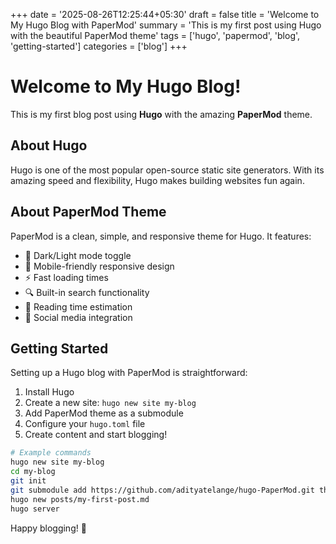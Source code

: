 +++
date = '2025-08-26T12:25:44+05:30'
draft = false
title = 'Welcome to My Hugo Blog with PaperMod'
summary = 'This is my first post using Hugo with the beautiful PaperMod theme'
tags = ['hugo', 'papermod', 'blog', 'getting-started']
categories = ['blog']
+++

# Welcome to My Hugo Blog!

This is my first blog post using **Hugo** with the amazing **PaperMod** theme. 

## About Hugo

Hugo is one of the most popular open-source static site generators. With its amazing speed and flexibility, Hugo makes building websites fun again.

## About PaperMod Theme

PaperMod is a clean, simple, and responsive theme for Hugo. It features:

- 🌙 Dark/Light mode toggle
- 📱 Mobile-friendly responsive design
- ⚡ Fast loading times
- 🔍 Built-in search functionality
- 📖 Reading time estimation
- 🔗 Social media integration

## Getting Started

Setting up a Hugo blog with PaperMod is straightforward:

1. Install Hugo
2. Create a new site: `hugo new site my-blog`
3. Add PaperMod theme as a submodule
4. Configure your `hugo.toml` file
5. Create content and start blogging!

```bash
# Example commands
hugo new site my-blog
cd my-blog
git init
git submodule add https://github.com/adityatelange/hugo-PaperMod.git themes/PaperMod
hugo new posts/my-first-post.md
hugo server
```

Happy blogging! 🎉
